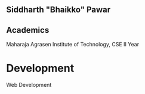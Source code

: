 ## Siddharth "Bhaikko" Pawar

## Academics
Maharaja Agrasen Institute of Technology, CSE II Year

# Development
Web Development

